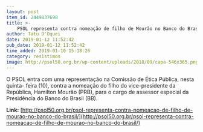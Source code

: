 ```yaml
---
layout: post
item_id: 2449837698
title: >-
    PSOL representa contra nomeação de filho de Mourão no Banco do Brasil
author: Tatu D'Oquei
date: 2019-01-12 11:52:42
pub_date: 2019-01-12 11:52:42
time_added: 2019-01-10 15:18:26
category: resistimos
image: http://psol50.org.br/wp-content/uploads/2018/09/capa-546x365.png
---
```


O PSOL entra com uma representação na Comissão de Ética Pública, nesta quinta- feira (10), contra a nomeação do filho do vice-presidente da República, Hamilton Mourão (PRB), para o cargo de assessor especial da Presidência do Banco do Brasil (BB).

**Link:** [http://psol50.org.br/psol-representa-contra-nomeacao-de-filho-de-mourao-no-banco-do-brasil/](http://psol50.org.br/psol-representa-contra-nomeacao-de-filho-de-mourao-no-banco-do-brasil/)

